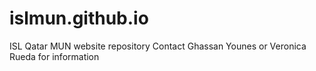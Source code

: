 # islmun.github.io
ISL Qatar MUN website repository
Contact Ghassan Younes or Veronica Rueda for information
